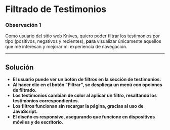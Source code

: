# Filtrado de Testimonios

### Observación 1

Como usuario del sitio web Knives, quiero poder filtrar los testimonios por tipo (positivos, negativos y recientes), **para** visualizar únicamente aquellos que me interesan y mejorar mi experiencia de navegación.

---

## Solución

- **El usuario puede ver un botón de filtros en la sección de testimonios.**
- **Al hacer clic en el botón "Filtrar", se despliega un menú con opciones de filtrado.**
- **Los testimonios cambian de color al aplicar un filtro, resaltando los testimonios correspondientes.**
- **Los filtros funcionan sin recargar la página, gracias al uso de JavaScript.**
- **El diseño es responsive, asegurando que funcione en dispositivos móviles y de escritorio.**


